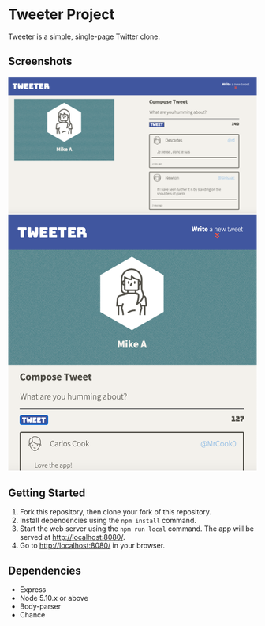 # Tweeter Project

Tweeter is a simple, single-page Twitter clone.

## Screenshots
!["Tweeter Desktop"](https://github.com/mikeackison/tweeter/blob/master/docs/Tweeter%20Desktop.png?raw=true)
!["Tweeter Tablet"](https://github.com/mikeackison/tweeter/blob/master/docs/Tweeter%20Tablet.png?raw=true)

## Getting Started

1. Fork this repository, then clone your fork of this repository.
2. Install dependencies using the `npm install` command.
3. Start the web server using the `npm run local` command. The app will be served at <http://localhost:8080/>.
4. Go to <http://localhost:8080/> in your browser.

## Dependencies

- Express
- Node 5.10.x or above
- Body-parser
- Chance

